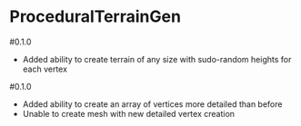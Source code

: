 # ProceduralTerrainGen

#0.1.0
- Added ability to create terrain of any size with sudo-random heights for each vertex

#0.1.0
- Added ability to create an array of vertices more detailed than before
- Unable to create mesh with new detailed vertex creation
